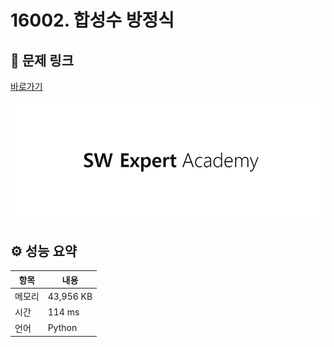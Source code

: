 # 16002. 합성수 방정식

## 🔗 문제 링크

[바로가기](https://swexpertacademy.com/main/code/problem/problemDetail.do?contestProbId=AYYAGCNKPgIDFARc)

![SWEA 로고](../../images/swea.jpg)

## ⚙️ 성능 요약

| 항목   | 내용      |
| ------ | --------- |
| 메모리 | 43,956 KB |
| 시간   | 114 ms    |
| 언어   | Python    |
